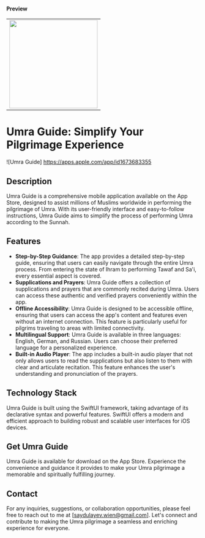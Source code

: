 #### Preview

<table border=0>
    <tr>
        <td>
            <image src=https://github.com/Saydulayev/umra/blob/main/umra/Gif/Final1693649288.gif width=230 align=center>
        </td>
    </tr>
</table>

# Umra Guide: Simplify Your Pilgrimage Experience

![Umra Guide]  https://apps.apple.com/app/id1673683355

## Description
Umra Guide is a comprehensive mobile application available on the App Store, designed to assist millions of Muslims worldwide in performing the pilgrimage of Umra. With its user-friendly interface and easy-to-follow instructions, Umra Guide aims to simplify the process of performing Umra according to the Sunnah.

## Features
- **Step-by-Step Guidance**: The app provides a detailed step-by-step guide, ensuring that users can easily navigate through the entire Umra process. From entering the state of Ihram to performing Tawaf and Sa'i, every essential aspect is covered.
- **Supplications and Prayers**: Umra Guide offers a collection of supplications and prayers that are commonly recited during Umra. Users can access these authentic and verified prayers conveniently within the app.
- **Offline Accessibility**: Umra Guide is designed to be accessible offline, ensuring that users can access the app's content and features even without an internet connection. This feature is particularly useful for pilgrims traveling to areas with limited connectivity.
- **Multilingual Support**: Umra Guide is available in three languages: English, German, and Russian. Users can choose their preferred language for a personalized experience.
- **Built-in Audio Player**: The app includes a built-in audio player that not only allows users to read the supplications but also listen to them with clear and articulate recitation. This feature enhances the user's understanding and pronunciation of the prayers.

## Technology Stack
Umra Guide is built using the SwiftUI framework, taking advantage of its declarative syntax and powerful features. SwiftUI offers a modern and efficient approach to building robust and scalable user interfaces for iOS devices.


## Get Umra Guide
Umra Guide is available for download on the App Store. Experience the convenience and guidance it provides to make your Umra pilgrimage a memorable and spiritually fulfilling journey.

## Contact
For any inquiries, suggestions, or collaboration opportunities, please feel free to reach out to me at [saydulayev.wien@gmail.com]. Let's connect and contribute to making the Umra pilgrimage a seamless and enriching experience for everyone.
